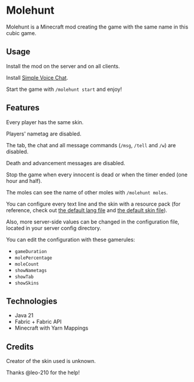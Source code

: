 # Molehunt

Molehunt is a Minecraft mod creating the game with the same name in this cubic game.

## Usage

Install the mod on the server and on all clients.

Install [Simple Voice Chat](http://modrinth.com/mod/simple-voice-chat).

Start the game with `/molehunt start` and enjoy!

## Features

Every player has the same skin.

Players' nametag are disabled.

The tab, the chat and all message commands (`/msg`, `/tell` and `/w`) are disabled.

Death and advancement messages are disabled.

Stop the game when every innocent is dead or when the timer ended (one hour and half).

The moles can see the name of other moles with `/molehunt moles`.

You can configure every text line and the skin with a resource pack (for reference, check out 
[the default lang file](src/client/resources/assets/molehunt/lang/en_us.json) and [the default
skin file](src/client/resources/assets/molehunt/textures/skin.png)).

Also, more server-side values can be changed in the configuration file, located in your server config directory.

You can edit the configuration with these gamerules:
- `gameDuration`
- `molePercentage`
- `moleCount`
- `showNametags`
- `showTab`
- `showSkins`

## Technologies

- Java 21
- Fabric + Fabric API
- Minecraft with Yarn Mappings

## Credits

Creator of the skin used is unknown.

Thanks @leo-210 for the help!
